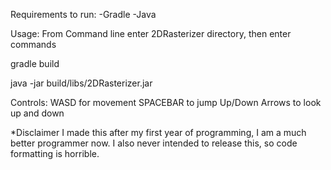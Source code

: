 Requirements to run:
-Gradle
-Java



Usage:
From Command line enter 2DRasterizer directory, then enter commands

gradle build

java -jar build/libs/2DRasterizer.jar



Controls:
WASD for movement
SPACEBAR to jump
Up/Down Arrows to look up and down



*Disclaimer I made this after my first year of programming, I am a much better programmer now. I also never intended to release this, so code formatting is horrible.
